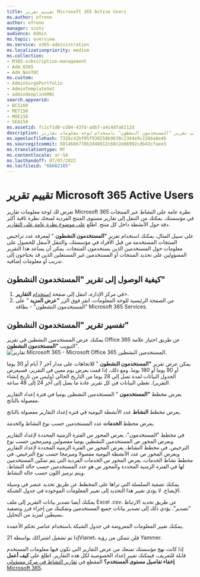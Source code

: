 ```yaml
---
title: تقييم تقرير Microsoft 365 Active Users
ms.author: efrene
author: efrene
manager: scotv
audience: Admin
ms.topic: overview
ms.service: o365-administration
ms.localizationpriority: medium
ms.collection:
- M365-subscription-management
- Adm_O365
- Adm_NonTOC
ms.custom:
- AdminSurgePortfolio
- AdminTemplateSet
- admindeeplinkMAC
search.appverid:
- BCS160
- MET150
- MOE150
- GEA150
ms.assetid: fc1cf1d0-cd84-43fd-adb7-a4c4dfa8112d
description: تعرف على كيفية الحصول على تقرير "المستخدمون النشطون" باستخدام لوحة معلومات تقارير Microsoft 365 في مركز الإدارة ومعرفة عدد تراخيص المنتجات المستخدمة.
ms.openlocfilehash: 7326c42bf95f930258b9638c2344e9c2284a8e46
ms.sourcegitcommit: 5014666778b2d48912c68c2e06992cdb43cfaee3
ms.translationtype: MT
ms.contentlocale: ar-SA
ms.lasthandoff: 07/07/2022
ms.locfileid: "66662185"
---
```

# <a name="assess-the-microsoft-365-active-users-report"></a>تقييم تقرير Microsoft 365 Active Users

تعرض لك لوحة معلومات تقارير Microsoft 365 نظرة عامة على النشاط عبر المنتجات في مؤسستك. يمكنك من التنقل إلى تقارير مستوى المنتج الفردية لمنحك نظرة ثاقبة أكثر دقة حول الأنشطة داخل كل منتج. اطلع [على موضوع نظرة عامة على التقارير](activity-reports.md).
  
على سبيل المثال، يمكنك استخدام تقرير **"المستخدمون النشطون** " لمعرفة عدد تراخيص المنتجات المستخدمة من قبل الأفراد في مؤسستك، والتنقل لأسفل للحصول على معلومات حول المستخدمين الذين يستخدمون المنتجات. يمكن أن يساعد هذا التقرير المسؤولين على تحديد المنتجات أو المستخدمين غير المستغلين الذين قد يحتاجون إلى تدريب أو معلومات إضافية. 

## <a name="how-to-get-to-the-active-users-report"></a>كيفية الوصول إلى تقرير "المستخدمون النشطون"

1. في مركز الإدارة، انتقل إلى صفحة <a href="https://go.microsoft.com/fwlink/p/?linkid=2074756" target="_blank">استخدام</a> **التقارير**\>. 
2. من الصفحة الرئيسية للوحة المعلومات، انقر فوق الزر **"عرض المزيد** " على "المستخدمون النشطون" - بطاقة Microsoft 365 Services.

## <a name="interpret-the-active-users-report"></a>تفسير تقرير "المستخدمون النشطون"

يمكنك عرض المستخدمين النشطين في تقرير Office 365 عن طريق اختيار علامة التبويب **"المستخدمون النشطون**".<br/>![تقارير Microsoft 365 - Microsoft Office 365 المستخدمين النشطين.](../../media/56fe2e54-76ad-49e5-886f-1344c2697258.png)

يمكن عرض تقرير **"المستخدمون النشطون** " للاتجاهات على مدار آخر 7 أيام أو 30 يوما أو 90 يوما أو 180 يوما. ومع ذلك، إذا قمت بعرض يوم معين في التقرير، فسيعرض الجدول البيانات لمدة تصل إلى 28 يوما من التاريخ الحالي (وليس من تاريخ إنشاء التقرير). تغطي البيانات في كل تقرير عادة ما يصل إلى آخر 24 إلى 48 ساعة.

يعرض مخطط **"المستخدمون** " المستخدمين النشطين يوميا في فترة إعداد التقارير مفصولة بالناتج.

يعرض مخطط **النشاط** عدد الأنشطة اليومية في فترة إعداد التقارير مفصولة بالناتج.

يعرض مخطط **الخدمات** عدد المستخدمين حسب نوع النشاط والخدمة.

في مخطط "المستخدمون"، يعرض المحور س الفترة الزمنية المحددة لإعداد التقارير ويعرض المحور ص المستخدمين النشطين يوميا مفصولين ومبرمجين حسب نوع الترخيص.
في مخطط النشاط، يعرض المحور س الفترة الزمنية المحددة لإعداد التقارير ويعرض المحور ص عدد الأنشطة اليومية مفصولا ومبرمجا حسب نوع الترخيص.
في مخطط نشاط الخدمات، يعرض المحور س الخدمات الفردية التي يتم تمكين المستخدمين لها في الفترة الزمنية المحددة والمحور ص هو عدد المستخدمين حسب حالة النشاط، ويتم ترميز اللون حسب حالة النشاط.

يمكنك تصفية السلسلة التي تراها على المخطط عن طريق تحديد عنصر في وسيلة الإيضاح. لا يؤدي تغيير هذا التحديد إلى تغيير المعلومات الموجودة في جدول الشبكة.

يمكنك أيضا تصدير بيانات التقرير إلى ملف Excel .csv، عن طريق تحديد الارتباط "تصدير". يؤدي ذلك إلى تصدير بيانات جميع المستخدمين وتمكينك من إجراء فرز وتصفية بسيطين لمزيد من التحليل. 

يمكنك تغيير المعلومات المعروضة في جدول الشبكة باستخدام عناصر تحكم الأعمدة.

إذا تم تشغيل اشتراكك بواسطة 21Vianet، فلن تتمكن من رؤية Yammer.

إذا كانت نهج مؤسستك تمنعك من عرض التقارير التي تكون فيها معلومات المستخدم قابلة للتعريف، فيمكنك تغيير إعداد الخصوصية لكل هذه التقارير. اطلع على **كيف أعمل إخفاء تفاصيل مستوى المستخدم؟** المقطع في [تقارير النشاط في مركز مسؤولي Microsoft 365](activity-reports.md).  
